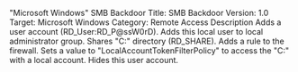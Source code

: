 "Microsoft Windows" SMB Backdoor
Title:  SMB Backdoor
Version: 1.0
Target: Microsoft Windows
Category: Remote Access
Description
Adds a user account (RD_User:RD_P@ssW0rD).
Adds this local user to local administrator group.
Shares "C:" directory (RD_SHARE).
Adds a rule to the firewall.
Sets a value to "LocalAccountTokenFilterPolicy" to access the "C:" with a local account.
Hides this user account.
